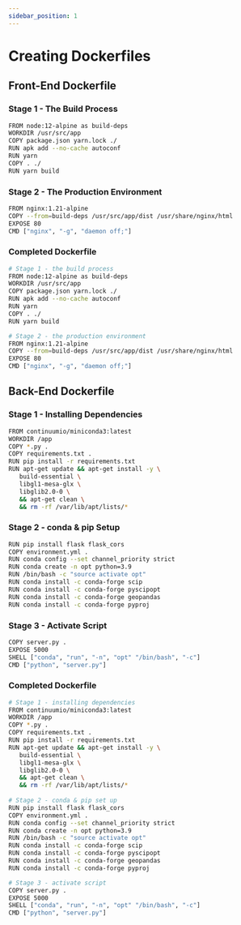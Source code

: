 ```yaml
---
sidebar_position: 1
---
```


# Creating Dockerfiles


## Front-End Dockerfile

### Stage 1 - The Build Process
```bash title="afms\Dockerfile"
FROM node:12-alpine as build-deps
WORKDIR /usr/src/app
COPY package.json yarn.lock ./
RUN apk add --no-cache autoconf
RUN yarn
COPY . ./
RUN yarn build
```

### Stage 2 - The Production Environment
```bash title="afms\Dockerfile"
FROM nginx:1.21-alpine
COPY --from=build-deps /usr/src/app/dist /usr/share/nginx/html
EXPOSE 80
CMD ["nginx", "-g", "daemon off;"]
```

### Completed Dockerfile
```bash title="afms\Dockerfile"
# Stage 1 - the build process
FROM node:12-alpine as build-deps
WORKDIR /usr/src/app
COPY package.json yarn.lock ./
RUN apk add --no-cache autoconf
RUN yarn
COPY . ./
RUN yarn build

# Stage 2 - the production environment
FROM nginx:1.21-alpine
COPY --from=build-deps /usr/src/app/dist /usr/share/nginx/html
EXPOSE 80
CMD ["nginx", "-g", "daemon off;"]
```

## Back-End Dockerfile

### Stage 1 - Installing Dependencies
```bash title="optimiser\Dockerfile"
FROM continuumio/miniconda3:latest
WORKDIR /app
COPY *.py .
COPY requirements.txt .
RUN pip install -r requirements.txt
RUN apt-get update && apt-get install -y \
   build-essential \
   libgl1-mesa-glx \
   libglib2.0-0 \
   && apt-get clean \
   && rm -rf /var/lib/apt/lists/*
```

### Stage 2 - conda & pip Setup
```bash title="optimiser\Dockerfile"
RUN pip install flask flask_cors
COPY environment.yml .
RUN conda config --set channel_priority strict
RUN conda create -n opt python=3.9
RUN /bin/bash -c "source activate opt"
RUN conda install -c conda-forge scip
RUN conda install -c conda-forge pyscipopt
RUN conda install -c conda-forge geopandas
RUN conda install -c conda-forge pyproj
```

### Stage 3 - Activate Script
```bash title="optimiser\Dockerfile"
COPY server.py .
EXPOSE 5000
SHELL ["conda", "run", "-n", "opt" "/bin/bash", "-c"]
CMD ["python", "server.py"]
```

### Completed Dockerfile
```bash title="optimiser\Dockerfile"
# Stage 1 - installing dependencies
FROM continuumio/miniconda3:latest
WORKDIR /app
COPY *.py .
COPY requirements.txt .
RUN pip install -r requirements.txt
RUN apt-get update && apt-get install -y \
   build-essential \
   libgl1-mesa-glx \
   libglib2.0-0 \
   && apt-get clean \
   && rm -rf /var/lib/apt/lists/*
   
# Stage 2 - conda & pip set up
RUN pip install flask flask_cors
COPY environment.yml .
RUN conda config --set channel_priority strict
RUN conda create -n opt python=3.9
RUN /bin/bash -c "source activate opt"
RUN conda install -c conda-forge scip
RUN conda install -c conda-forge pyscipopt
RUN conda install -c conda-forge geopandas
RUN conda install -c conda-forge pyproj

# Stage 3 - activate script
COPY server.py .
EXPOSE 5000
SHELL ["conda", "run", "-n", "opt" "/bin/bash", "-c"]
CMD ["python", "server.py"]
```